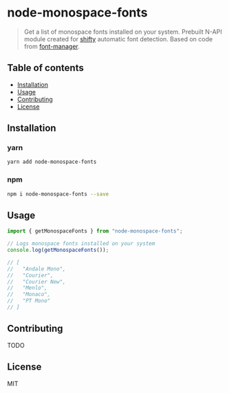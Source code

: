 # node-monospace-fonts

> Get a list of monospace fonts installed on your system. Prebuilt N-API module created for [shifty](https://marketplace.visualstudio.com/items?itemName=bmealhouse.shifty) automatic font detection. Based on code from [font-manager](https://github.com/foliojs/font-manager).

## Table of contents

- [Installation](#installation)
- [Usage](#usage)
- [Contributing](#contributing)
- [License](#license)

## Installation

### yarn

```sh
yarn add node-monospace-fonts
```

### npm

```sh
npm i node-monospace-fonts --save
```

## Usage

```js
import { getMonospaceFonts } from "node-monospace-fonts";

// Logs monospace fonts installed on your system
console.log(getMonospaceFonts());

// [
//   "Andale Mono",
//   "Courier",
//   "Courier New",
//   "Menlo",
//   "Monaco",
//   "PT Mono"
// ]
```

## Contributing

TODO

## License

MIT
